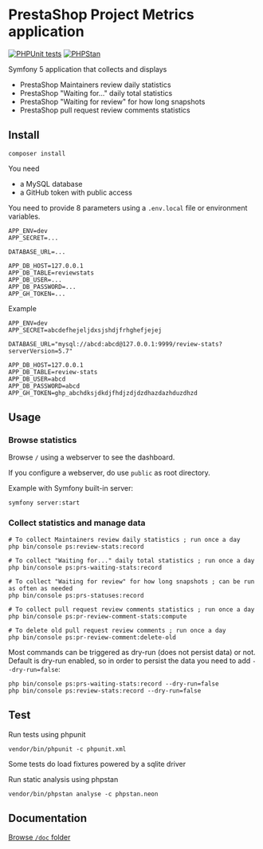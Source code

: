 # PrestaShop Project Metrics application

[![PHPUnit tests](https://github.com/prestashop/ps-project-metrics/actions/workflows/phpunit.yml/badge.svg)](https://github.com/prestashop/ps-project-metrics/actions/workflows/phpunit.yml)
[![PHPStan](https://github.com/prestashop/ps-project-metrics/actions/workflows/phpstan.yml/badge.svg)](https://github.com/prestashop/ps-project-metrics/actions/workflows/phpstan.yml)

Symfony 5 application that collects and displays

- PrestaShop Maintainers review daily statistics
- PrestaShop "Waiting for..." daily total statistics
- PrestaShop "Waiting for review" for how long snapshots
- PrestaShop pull request review comments statistics

## Install

```
composer install
```

You need

- a MySQL database
- a GitHub token with public access

You need to provide 8 parameters using a `.env.local` file or environment variables.

```
APP_ENV=dev
APP_SECRET=...

DATABASE_URL=...

APP_DB_HOST=127.0.0.1
APP_DB_TABLE=reviewstats
APP_DB_USER=...
APP_DB_PASSWORD=...
APP_GH_TOKEN=...
```

Example
```
APP_ENV=dev
APP_SECRET=abcdefhejeljdxsjshdjfrhghefjejej

DATABASE_URL="mysql://abcd:abcd@127.0.0.1:9999/review-stats?serverVersion=5.7"

APP_DB_HOST=127.0.0.1
APP_DB_TABLE=review-stats
APP_DB_USER=abcd
APP_DB_PASSWORD=abcd
APP_GH_TOKEN=ghp_abchdksjdkdjfhdjzdjdzdhazdazhduzdhzd
```

## Usage

### Browse statistics

Browse `/` using a webserver to see the dashboard.

If you configure a webserver, do use `public` as root directory.

Example with Symfony built-in server:

```
symfony server:start
```

### Collect statistics and manage data

```
# To collect Maintainers review daily statistics ; run once a day
php bin/console ps:review-stats:record

# To collect "Waiting for..." daily total statistics ; run once a day
php bin/console ps:prs-waiting-stats:record

# To collect "Waiting for review" for how long snapshots ; can be run as often as needed
php bin/console ps:prs-statuses:record

# To collect pull request review comments statistics ; run once a day
php bin/console ps:pr-review-comment-stats:compute

# To delete old pull request review comments ; run once a day
php bin/console ps:pr-review-comment:delete-old
```

Most commands can be triggered as dry-run (does not persist data) or not. Default is dry-run enabled, so in order to
persist the data you need to add `--dry-run=false`:

```
php bin/console ps:prs-waiting-stats:record --dry-run=false
php bin/console ps:review-stats:record --dry-run=false
```

## Test

Run tests using phpunit

```
vendor/bin/phpunit -c phpunit.xml
```

Some tests do load fixtures powered by a sqlite driver

Run static analysis using phpstan

```
vendor/bin/phpstan analyse -c phpstan.neon
```

## Documentation

[Browse `/doc` folder](https://github.com/prestashop/ps-project-metrics/tree/master/doc)
